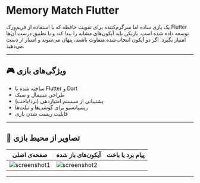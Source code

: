 # Memory Match Flutter

یک بازی ساده اما سرگرم‌کننده برای تقویت حافظه که با استفاده از فریم‌ورک Flutter توسعه داده شده است. بازیکن باید آیکون‌های مشابه را پیدا کند و با تطبیق درست آن‌ها امتیاز بگیرد. اگر دو آیکون انتخاب‌شده متفاوت باشند، پنهان می‌شوند و امتیاز از دست می‌دهید.

---

## 🎮 ویژگی‌های بازی

- ساخته شده با Flutter و Dart
- طراحی مینیمال و سبک
- پشتیبانی از سیستم امتیازدهی (برد/باخت)
- ریسپانسیو برای گوشی‌ها و تبلت‌ها
- قابلیت ریست شدن بازی

---

## 📸 تصاویر از محیط بازی

| صفحه‌ی اصلی | آیکون‌های باز شده | پیام برد یا باخت |
|-------------|------------------|------------------|
| ![screenshot1](screenshots/mindmatch1.png) | ![screenshot2](screenshots/mindmatch2.png) |



---




